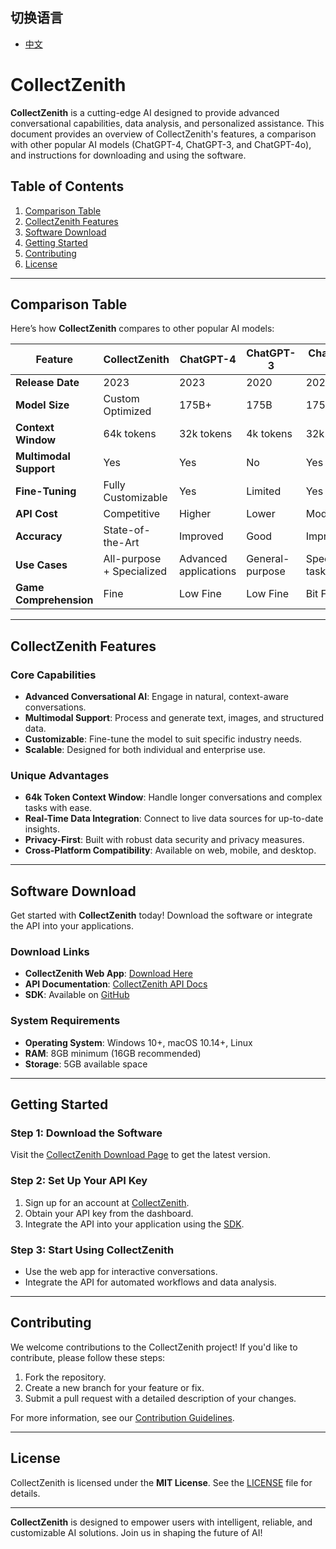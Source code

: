 ## 切换语言
- [中文](README_zh.md)
  
# CollectZenith

**CollectZenith** is a cutting-edge AI designed to provide advanced conversational capabilities, data analysis, and personalized assistance. This document provides an overview of CollectZenith's features, a comparison with other popular AI models (ChatGPT-4, ChatGPT-3, and ChatGPT-4o), and instructions for downloading and using the software.



## Table of Contents
1. [Comparison Table](#comparison-table)
2. [CollectZenith Features](#collectzenith-features)
3. [Software Download](#software-download)
4. [Getting Started](#getting-started)
5. [Contributing](#contributing)
6. [License](#license)

---

## Comparison Table

Here’s how **CollectZenith** compares to other popular AI models:

| Feature                | CollectZenith           | ChatGPT-4               | ChatGPT-3               | ChatGPT-4o              |
|------------------------|-------------------------|-------------------------|-------------------------|-------------------------|
| **Release Date**       | 2023                    | 2023                    | 2020                    | 2023                    |
| **Model Size**         | Custom Optimized        | 175B+                  | 175B                    | 175B+                  |
| **Context Window**     | 64k tokens             | 32k tokens             | 4k tokens               | 32k tokens             |
| **Multimodal Support** | Yes                    | Yes                    | No                      | Yes                    |
| **Fine-Tuning**        | Fully Customizable     | Yes                    | Limited                 | Yes                    |
| **API Cost**           | Competitive            | Higher                 | Lower                   | Moderate               |
| **Accuracy**           | State-of-the-Art       | Improved               | Good                    | Improved               |
| **Use Cases**          | All-purpose + Specialized | Advanced applications  | General-purpose         | Specialized tasks      |
| **Game Comprehension** | Fine                   | Low Fine               | Low Fine                | Bit Fine               |
---

## CollectZenith Features

### Core Capabilities
- **Advanced Conversational AI**: Engage in natural, context-aware conversations.
- **Multimodal Support**: Process and generate text, images, and structured data.
- **Customizable**: Fine-tune the model to suit specific industry needs.
- **Scalable**: Designed for both individual and enterprise use.

### Unique Advantages
- **64k Token Context Window**: Handle longer conversations and complex tasks with ease.
- **Real-Time Data Integration**: Connect to live data sources for up-to-date insights.
- **Privacy-First**: Built with robust data security and privacy measures.
- **Cross-Platform Compatibility**: Available on web, mobile, and desktop.

---

## Software Download

Get started with **CollectZenith** today! Download the software or integrate the API into your applications.

### Download Links
- **CollectZenith Web App**: [Download Here](https://www.collectzenith.com/download)
- **API Documentation**: [CollectZenith API Docs](https://www.collectzenith.com/api-docs)
- **SDK**: Available on [GitHub](https://github.com/collectzenith/sdk)

### System Requirements
- **Operating System**: Windows 10+, macOS 10.14+, Linux
- **RAM**: 8GB minimum (16GB recommended)
- **Storage**: 5GB available space

---

## Getting Started

### Step 1: Download the Software
Visit the [CollectZenith Download Page](https://www.collectzenith.com/download) to get the latest version.

### Step 2: Set Up Your API Key
1. Sign up for an account at [CollectZenith](https://www.collectzenith.com/signup).
2. Obtain your API key from the dashboard.
3. Integrate the API into your application using the [SDK](https://github.com/collectzenith/sdk).

### Step 3: Start Using CollectZenith
- Use the web app for interactive conversations.
- Integrate the API for automated workflows and data analysis.

---

## Contributing

We welcome contributions to the CollectZenith project! If you'd like to contribute, please follow these steps:
1. Fork the repository.
2. Create a new branch for your feature or fix.
3. Submit a pull request with a detailed description of your changes.

For more information, see our [Contribution Guidelines](https://github.com/collectzenith/contributing).

---

## License

CollectZenith is licensed under the **MIT License**. See the [LICENSE](LICENSE) file for details.

---

**CollectZenith** is designed to empower users with intelligent, reliable, and customizable AI solutions. Join us in shaping the future of AI!
